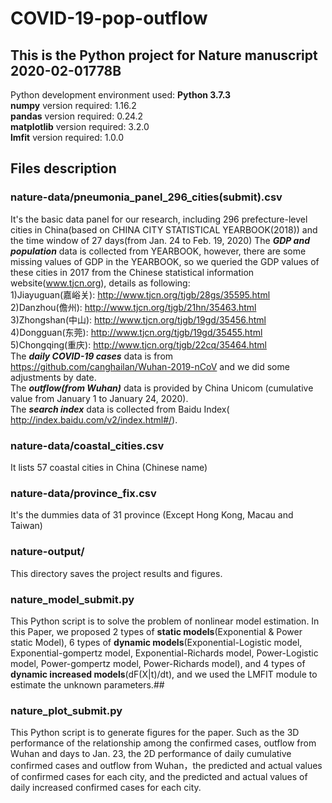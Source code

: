 # COVID-19-pop-outflow
## This is the Python project for Nature manuscript 2020-02-01778B  
Python development environment used: **Python 3.7.3**  
**numpy** version required: 1.16.2  
**pandas** version required: 0.24.2  
**matplotlib** version required: 3.2.0  
**lmfit** version required: 1.0.0

## Files description
### nature-data/pneumonia_panel_296_cities(submit).csv 
It's the basic data panel for our research, including 296 prefecture-level cities in China(based on CHINA CITY STATISTICAL YEARBOOK(2018)) and the time window of 27 days(from Jan. 24 to Feb. 19, 2020) 
The ***GDP and population*** data is collected from YEARBOOK, however, there are some missing values of GDP in the YEARBOOK, so we queried the GDP values of these cities in 2017 from the Chinese statistical information website(www.tjcn.org), details as following:  
1)Jiayuguan(嘉峪关): http://www.tjcn.org/tjgb/28gs/35595.html  
2)Danzhou(儋州): http://www.tjcn.org/tjgb/21hn/35463.html  
3)Zhongshan(中山): http://www.tjcn.org/tjgb/19gd/35456.html  
4)Dongguan(东莞): http://www.tjcn.org/tjgb/19gd/35455.html  
5)Chongqing(重庆): http://www.tjcn.org/tjgb/22cq/35464.html  
The ***daily COVID-19 cases*** data is from https://github.com/canghailan/Wuhan-2019-nCoV and we did some adjustments by date.  
The ***outflow(from Wuhan)*** data is provided by China Unicom (cumulative value from January 1 to January 24, 2020).  
The ***search index*** data is collected from Baidu Index( http://index.baidu.com/v2/index.html#/).

### nature-data/coastal_cities.csv
It lists 57 coastal cities in China (Chinese name)

### nature-data/province_fix.csv 
It's the dummies data of 31 province (Except Hong Kong, Macau and Taiwan)

### nature-output/
This directory saves the project results and figures. 

### nature_model_submit.py
This Python script is to solve the problem of nonlinear model estimation. In this Paper, we proposed 2 types of **static models**(Exponential & Power static Model), 6 types of **dynamic models**(Exponential-Logistic model, Exponential-gompertz model, Exponential-Richards model, Power-Logistic model, Power-gompertz model, Power-Richards model), and 4 types of **dynamic increased models**(dF(X|t)/dt), and we used the LMFIT module to estimate the unknown parameters.##

### nature_plot_submit.py
This Python script is to generate figures for the paper. Such as the 3D performance of the relationship among the confirmed cases, outflow from Wuhan and days to Jan. 23, the 2D performance of daily cumulative confirmed cases and outflow from Wuhan，the predicted and actual 
values of confirmed cases for each city, and the  predicted and actual values of daily increased confirmed cases for each city.

